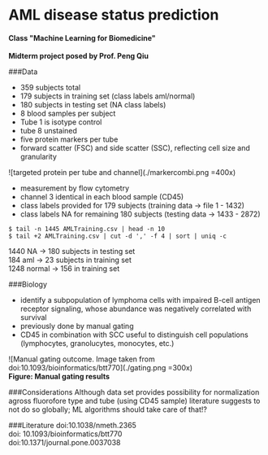 # AML disease status prediction
  
#### Class "Machine Learning for Biomedicine"
**Midterm project posed by Prof. Peng Qiu**

###Data

- 359 subjects total
- 179 subjects in training set (class labels aml/normal)
- 180 subjects in testing set (NA class labels)
- 8 blood samples per subject
- Tube 1 is isotype control 
- tube 8 unstained
- five protein markers per tube
- forward scatter (FSC) and side scatter (SSC), reflecting cell size and granularity

![targeted protein per tube and channel](./markercombi.png =400x)


- measurement by flow cytometry
- channel 3 identical in each blood sample (CD45)
- class labels provided for 179 subjects (training data -> file 1 - 1432)
- class labels NA for remaining 180 subjects (testing data -> 1433 - 2872)

`$ tail -n 1445 AMLTraining.csv | head -n 10`  
`$ tail +2 AMLTraining.csv | cut -d ',' -f 4 | sort | uniq -c`

1440 NA -> 180 subjects in testing set  
184 aml -> 23 subjects in training set  
1248 normal -> 156 in training set 

###Biology
- identify a subpopulation of lymphoma cells with impaired B-cell antigen receptor signaling, whose abundance was negatively correlated with survival
- previously done by manual gating 
- CD45 in combination with SCC useful to distinguish cell populations (lymphocytes, granolucytes, monocytes, etc.)


 
![Manual gating outcome. Image taken from doi:10.1093/bioinformatics/btt770](./gating.png =300x)  
**Figure: Manual gating results** 

###Considerations 
Although data set provides possibility for normalization agross fluorofore type and tube (using CD45 sample) literature suggests to not do so globally; ML algorithms should take care of that!?


###Literature
doi:10.1038/nmeth.2365  
doi: 10.1093/bioinformatics/btt770  
doi:10.1371/journal.pone.0037038